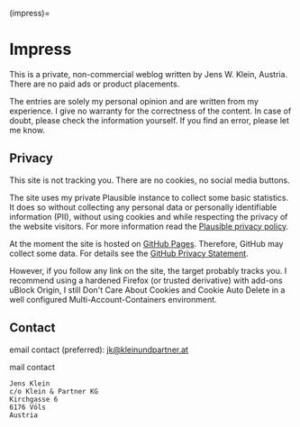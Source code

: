 (impress)=

# Impress

This is a private, non-commercial weblog written by Jens W. Klein, Austria.
There are no paid ads or product placements.

The entries are solely my personal opinion and are written from my experience.
I give no warranty for the correctness of the content.
In case of doubt, please check the information yourself.
If you find an error, please let me know.

## Privacy

This site is not tracking you.
There are no cookies, no social media buttons.

The site uses my private Plausible instance to collect some basic statistics.
It does so without collecting any personal data or personally identifiable information (PII), without using cookies and while respecting the privacy of the website visitors.
For more information read the [Plausible privacy policy](https://plausible.io/data-policy).

At the moment the site is hosted on [GitHub Pages](https://pages.github.com/).
Therefore, GitHub may collect some data.
For details see the [GitHub Privacy Statement](https://help.github.com/en/github/site-policy/github-privacy-statement).

However, if you follow any link on the site, the target probably tracks you.
I recommend using a hardened Firefox (or trusted derivative) with add-ons uBlock Origin, I still Don't Care About Cookies and Cookie Auto Delete in a well configured Multi-Account-Containers environment.

## Contact

email contact (preferred): jk@kleinundpartner.at

mail contact

```
Jens Klein
c/o Klein & Partner KG
Kirchgasse 6
6176 Völs
Austria
```